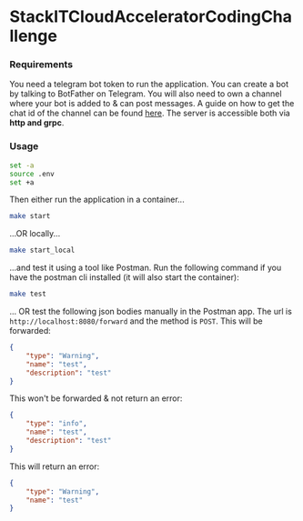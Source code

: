 # StackITCloudAcceleratorCodingChallenge

### Requirements
You need a telegram bot token to run the application.
You can create a bot by talking to BotFather on Telegram.
You will also need to own a channel where your bot is added to & can post messages.
A guide on how to get the chat id of the channel can be found
[here](https://stackoverflow.com/questions/32423837/telegram-bot-how-to-get-a-group-chat-id).
The server is accessible both via **http and grpc**.

### Usage
```bash
set -a
source .env
set +a
```
Then either run the application in a container...
```bash
make start
```
...OR locally...
```bash
make start_local
```
...and test it using a tool like Postman. Run the following command if you have the postman cli installed
(it will also start the container):
```bash
make test
```
... OR test the following json bodies manually in the Postman app.
The url is `http://localhost:8080/forward` and the method is `POST`.
This will be forwarded:
```json
{
    "type": "Warning",
    "name": "test",
    "description": "test"
}
```
This won't be forwarded & not return an error:
```json
{
    "type": "info",
    "name": "test",
    "description": "test"
}
```
This will return an error:
```json
{
    "type": "Warning",
    "name": "test"
}
```